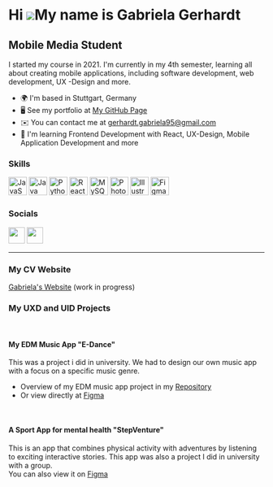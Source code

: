 Hi ![](https://user-images.githubusercontent.com/18350557/176309783-0785949b-9127-417c-8b55-ab5a4333674e.gif)My name is Gabriela Gerhardt
=========================================================================================================================================

Mobile Media Student
--------------------

I started my course in 2021. I'm currently in my 4th semester, learning all about creating mobile applications, including software development, web development, UX -Design and more.

*   🌍  I'm based in Stuttgart, Germany
*   🖥️  See my portfolio at [My GitHub Page](http://github.com/GabrielaGerhardt)
*   ✉️  You can contact me at [gerhardt.gabriela95@gmail.com](mailto:gerhardt.gabriela95@gmail.com)
*   🧠  I'm learning Frontend Development with React, UX-Design, Mobile Application Development and more

### Skills
<p align="left">
                                <a href="https://developer.mozilla.org/en-US/docs/Web/JavaScript" target="_blank" rel="noreferrer"><img src="https://raw.githubusercontent.com/danielcranney/readme-generator/main/public/icons/skills/javascript-colored.svg" width="36" height="36" alt="JavaScript" /></a>
                                <a href="https://www.oracle.com/java/" target="_blank" rel="noreferrer"><img src="https://raw.githubusercontent.com/danielcranney/readme-generator/main/public/icons/skills/java-colored.svg" width="36" height="36" alt="Java" /></a>
                                <a href="https://www.python.org/" target="_blank" rel="noreferrer"><img src="https://raw.githubusercontent.com/danielcranney/readme-generator/main/public/icons/skills/python-colored.svg" width="36" height="36" alt="Python" /></a>
                                <a href="https://reactjs.org/" target="_blank" rel="noreferrer"><img src="https://raw.githubusercontent.com/danielcranney/readme-generator/main/public/icons/skills/react-colored.svg" width="36" height="36" alt="React" /></a>
                                <a href="https://www.mysql.com/" target="_blank" rel="noreferrer"><img src="https://raw.githubusercontent.com/danielcranney/readme-generator/main/public/icons/skills/mysql-colored.svg" width="36" height="36" alt="MySQL" /></a>
                                <a href="https://www.adobe.com/uk/products/photoshop.html" target="_blank" rel="noreferrer"><img src="https://raw.githubusercontent.com/danielcranney/readme-generator/main/public/icons/skills/photoshop-colored.svg" width="36" height="36" alt="Photoshop" /></a>
                                <a href="adobe.com/uk/products/illustrator.html" target="_blank" rel="noreferrer"><img src="https://raw.githubusercontent.com/danielcranney/readme-generator/main/public/icons/skills/illustrator-colored.svg" width="36" height="36" alt="Illustrator" /></a>
                                <a href="https://www.figma.com/" target="_blank" rel="noreferrer"><img src="https://raw.githubusercontent.com/danielcranney/readme-generator/main/public/icons/skills/figma-colored.svg" width="36" height="36" alt="Figma" /></a>
                    </p>
                    

### Socials
                  
<p align="left"> <a href="https://www.github.com/GabrielaGerhardt" target="_blank" rel="noreferrer"><img src="https://raw.githubusercontent.com/danielcranney/readme-generator/main/public/icons/socials/github.svg" width="32" height="32" /></a> <a href="https://www.linkedin.com/in/gabriela-gerhardt" target="_blank" rel="noreferrer"><img src="https://raw.githubusercontent.com/danielcranney/readme-generator/main/public/icons/socials/linkedin.svg" width="32" height="32" /></a></p>

---
### My CV Website

<a href="https://gabrielagerhardt.github.io/CV/">Gabriela's Website</a> (work in progress)

### My UXD and UID Projects

<br/>

#### My EDM Music App "E-Dance"

This was a project i did in university. We had to design our own music app with a focus on a specific music genre.

* Overview of my EDM music app project in my [Repository](https://github.com/GabrielaGerhardt/GabrielaGerhardt/blob/main/UX-Design_Project/EDM_MusicAPP.pdf)<br/>
* Or view directly at [Figma](https://www.figma.com/proto/99hPd8WvZAL7JhgYNv9x23/High-Fidelity?nodeid=2%3A2&scaling=scale-down&page-id=0%3A1&starting-point-node-id=2%3A2)

<br/>

#### A Sport App for mental health "StepVenture"

This is an app that combines physical activity with adventures by listening to exciting interactive stories.
This app was also a project I did in university with a group.<br/>
You can also view it on [Figma](https://www.figma.com/proto/DX304rwsrTUIf0h3pbzLcq/High-F.?node-id=0%3A1)
